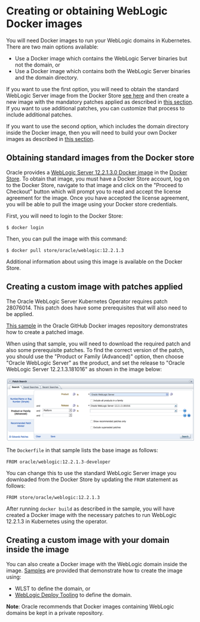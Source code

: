 # Creating or obtaining WebLogic Docker images

You will need Docker images to run your WebLogic domains in Kubernetes.
There are two main options available:

* Use a Docker image which contains the WebLogic Server binaries but
  not the domain, or
* Use a Docker image which contains both the WebLogic Server binaries
  and the domain directory.

If you want to use the first option, you will need to obtain the standard
WebLogic Server image from the Docker Store [see here](#obtaining-standard-images-from-the-docker-store)
and then create a new image with the mandatory patches applied as described in [this section](#creating-a-custom-images-with-patches-applied).
If you want to use additional patches, you can customize that process to include additional patches.

If you want to use the second option, which includes the domain directory
inside the Docker image, then you will need to build your own Docker images
as described in [this section](#creating-a-custom-image-with-your-domain-inside-the-image).


## Obtaining standard images from the Docker store

Oracle provides a [WebLogic Server 12.2.1.3.0 Docker image](https://store.docker.com/_/oracle-weblogic-server-12c) in the
[Docker Store](https://store.docker.com).  To obtain that image, you
must have a Docker Store account, log on to the Docker Store, navigate
to that image and click on the "Proceed to Checkout" button which will
prompt you to read and accept the license agreement for the image.
Once you have accepted the license agreement, you will be able to
pull the image using your Docker store credentials.

First, you will need to login to the Docker Store:

```
$ docker login
```

Then, you can pull the image with this command:

```
$ docker pull store/oracle/weblogic:12.2.1.3
```

Additional information about using this image is available on the
Docker Store.

## Creating a custom image with patches applied

The Oracle WebLogic Server Kubernetes Operator requires patch 28076014.
This patch does have some prerequisites that will also need to be applied.

[This sample](https://github.com/oracle/docker-images/blob/master/OracleWebLogic/samples/12213-patch-wls-for-k8s/README.md) in
the Oracle GitHub Docker images repository demonstrates how to create
a patched image.

When using that sample, you will need to download the required patch and also
some prerequisite patches.  To find the correct version of the patch, you should
use the "Product or Family (Advanced)" option, then choose "Oracle WebLogic Server"
as the product, and set the release to "Oracle WebLogic Server 12.2.1.3.181016" as
shown in the image below:

![patch download page](images/patch-download.png)


The `Dockerfile` in that sample lists the base image as follows:

```
FROM oracle/weblogic:12.2.1.3-developer
```

You can change this to use the standard WebLogic Server image you
downloaded from the Docker Store by updating the `FROM` statement
as follows:

```
FROM store/oracle/weblogic:12.2.1.3
```

After running `docker build` as described in the sample, you
will have created a Docker image with the necessary patches to
run WebLogic 12.2.1.3 in Kubernetes using the operator.

## Creating a custom image with your domain inside the image

You can also create a Docker image with the WebLogic domain inside the image.
[Samples](/kubernetes/samples/scripts/create-weblogic-domain/domain-home-in-image/README.md)
are provided that demonstrate how to create the image using:

* WLST to define the domain, or
* [WebLogic Deploy Tooling](https://github.com/oracle/weblogic-deploy-tooling)
  to define the domain.

**Note**: Oracle recommends that Docker images containing WebLogic domains
be kept in a private repository.
